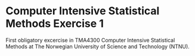 # Computer Intensive Statistical Methods Exercise 1

First obligatory excercise in TMA4300 Computer Intensive Statistical Methods at The Norwegian University of Science and Technology (NTNU).

 